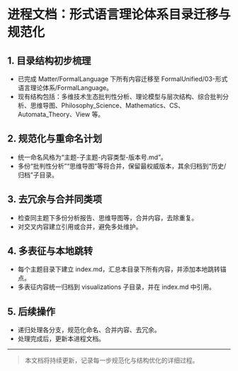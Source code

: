 # 进程文档：形式语言理论体系目录迁移与规范化

## 1. 目录结构初步梳理

- 已完成 Matter/FormalLanguage 下所有内容迁移至 FormalUnified/03-形式语言理论体系/FormalLanguage。
- 现有结构包括：多维技术生态批判性分析、理论模型与层次结构、综合批判分析、思维导图、Philosophy_Science、Mathematics、CS、Automata_Theory、View 等。

## 2. 规范化与重命名计划

- 统一命名风格为“主题-子主题-内容类型-版本号.md”。
- 多份“批判性分析”“思维导图”等将合并，保留最权威版本，其余归档到“历史/归档”子目录。

## 3. 去冗余与合并同类项

- 检查同主题下多份分析报告、思维导图等，合并内容，去除重复。
- 对交叉内容建立引用或合并，避免多处维护。

## 4. 多表征与本地跳转

- 每个主题目录下建立 index.md，汇总本目录下所有内容，并添加本地跳转锚点。
- 多表征内容统一归档到 visualizations 子目录，并在 index.md 中引用。

## 5. 后续操作

- 递归处理各分支，规范化命名、合并内容、去冗余。
- 处理完成后，更新本进程文档。

---

> 本文档将持续更新，记录每一步规范化与结构优化的详细过程。
